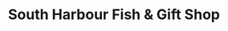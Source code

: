 ---
title: "South Harbour Fish & Gift Shop"
url: /richmondb/south-harbour-fish-and-gift-shop/
shop: gift
---